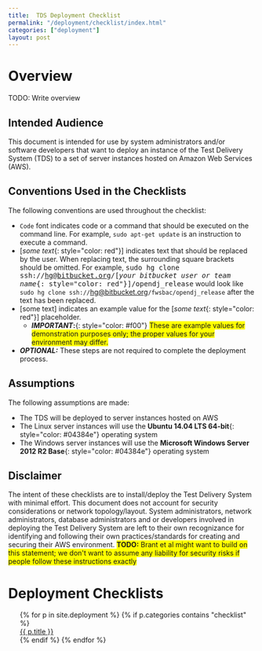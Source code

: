 ```yaml
---
title:  TDS Deployment Checklist
permalink: "/deployment/checklist/index.html"
categories: ["deployment"]
layout: post
---
```


# Overview
TODO:  Write overview

## Intended Audience
This document is intended for use by system administrators and/or software developers that want to deploy an instance of the Test Delivery System (TDS) to a set of server instances hosted on Amazon Web Services (AWS).

## Conventions Used in the Checklists
The following conventions are used throughout the checklist:

* `Code` font indicates code or a command that should be executed on the command line.  For example, `sudo apt-get update` is an instruction to execute a command.
* [*some text*{: style="color: red"}] indicates text that should be replaced by the user.  When replacing text, the surrounding square brackets should be omitted.  For example, <span style="font-family: 'Lucida Console', Monaco, monospace">sudo hg clone ssh://hg@bitbucket.org/[*your bitbucket user or team name*{: style="color: red"}]/opendj_release</span> would look like `sudo hg clone ssh://`<span class="placeholder-example">hg@bitbucket.org</span>`/fwsbac/opendj_release` after the text has been replaced.
* [<span class="placeholder-example">some text</span>] indicates an example value for the [*some text*{: style="color: red"}] placeholder.
  * ***IMPORTANT*:**{: style="color: #f00"} <span style=" background-color: #ff0;">These are example values for demonstration purposes only; the proper values for your environment may differ.</span>
* ***OPTIONAL:***  These steps are not required to complete the deployment process.

## Assumptions
The following assumptions are made:

* The TDS will be deployed to server instances hosted on AWS
* The Linux server instances will use the **Ubuntu 14.04 LTS 64-bit**{: style="color: #04384e"} operating system
* The Windows server instances will use the **Microsoft Windows Server 2012 R2 Base**{: style="color: #04384e"} operating system

## Disclaimer
The intent of these checklists are to install/deploy the Test Delivery System with minimal effort.  This document does not account for security considerations or network topology/layout.  System administrators, network administrators, database administrators and or developers involved in deploying the Test Delivery System are left to their own recognizance for identifying and following their own practices/standards for creating and securing their AWS environment.  <span style="background-color: #ff0;">**TODO:** Brant et al might want to build on this statement; we don't want to assume any liability for security risks if people follow these instructions exactly</span>

# Deployment Checklists
<ul id="dc_toc" style="list-style: none">
    {% for p in site.deployment %}
        {% if p.categories contains "checklist" %}
            <li><a href="{{ p.url }}">{{ p.title }}</a></li>
        {% endif %}
    {% endfor %}
</ul>
